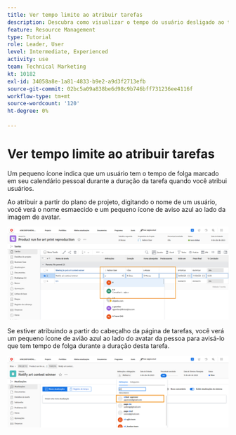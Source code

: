 ```yaml
---
title: Ver tempo limite ao atribuir tarefas
description: Descubra como visualizar o tempo do usuário desligado ao tentar fazer atribuições de tarefa.
feature: Resource Management
type: Tutorial
role: Leader, User
level: Intermediate, Experienced
activity: use
team: Technical Marketing
kt: 10182
exl-id: 34058a8e-1a81-4833-b9e2-a9d3f2713efb
source-git-commit: 02bc5a09a838be6d98c9b746bff731236ee4116f
workflow-type: tm+mt
source-wordcount: '120'
ht-degree: 0%

---
```


# Ver tempo limite ao atribuir tarefas

Um pequeno ícone indica que um usuário tem o tempo de folga marcado em seu calendário pessoal durante a duração da tarefa quando você atribui usuários.

Ao atribuir a partir do plano de projeto, digitando o nome de um usuário, você verá o nome esmaecido e um pequeno ícone de aviso azul ao lado da imagem de avatar.

![usuário esmaecido para pto](assets/toat_01.png)

Se estiver atribuindo a partir do cabeçalho da página de tarefas, você verá um pequeno ícone de avião azul ao lado do avatar da pessoa para avisá-lo que tem tempo de folga durante a duração desta tarefa.

![atribuição de tarefa do usuário](assets/toat_02.png)
